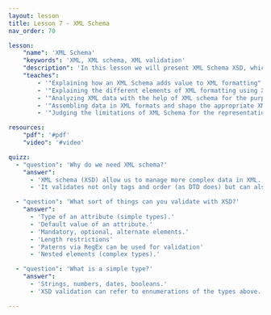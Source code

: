 ```yaml
---
layout: lesson
title: Lesson 7 - XML Schema
nav_order: 70

lesson:
    "name": 'XML Schema' 
    "keywords": 'XML, XML schema, XML validation'
    "description": 'In this lesson we will present XML Schema XSD, which allows to formally describe XML elements and  makes it possible to verify XML documents beyond the capabilities offered by DTDs'
    "teaches": 
        - '"Explaining how an XML Schema adds value to XML formatting"'
        - '"Explaining the different elements of XML formatting using XML Schema"'
        - '"Analyzing XML data with the help of XML schema for the purpose of XML data validation"' 
        - '"Assembling data in XML formats and shape the appropriate XML Schema"'
        - '"Judging the limitations of XML Schema for the representation of data"'

resources:
    "pdf": '#pdf'
    "video": '#video'

quizz:
  - "question": 'Why do we need XML schema?'
    "answer":
      - 'XML schema (XSD) allow us to manage more complex data in XML.'
      - 'It validates not only tags and order (as DTD does) but can also validate content.'

  - "question": 'What sort of things can you validate with XSD?'
    "answer":
      - 'Type of an attribute (simple types).'
      - 'Default value of an attribute.'
      - 'Mandatory, optional, alternate elements.'
      - 'Length restrictions'
      - 'Paterns via RegEx can be used for validation'
      - 'Nested elements (complex types).'      

  - "question": 'What is a simple type?'
    "answer":
      - 'Strings, numbers, dates, booleans.'
      - 'XSD validation can refer to ennumerations of the types above.'

---
```


<div style="display: none;">
    'XML Schema' 
    'XML, XML schema, XML validation'
    'In this lesson we will present XML Schema XSD, which allows to formally describe XML elements and  makes it possible to verify XML documents beyond the capabilities offered by DTDs'
     
        - '"Explaining how an XML Schema adds value to XML formatting"'
        - '"Explaining the different elements of XML formatting using XML Schema"'
        - '"Analyzing XML data with the help of XML schema for the purpose of XML data validation"' 
        - '"Assembling data in XML formats and shape the appropriate XML Schema"'
        - '"Judging the limitations of XML Schema for the representation of data"'
</div>